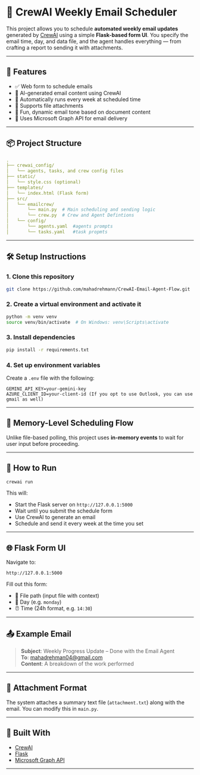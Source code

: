# 📧 CrewAI Weekly Email Scheduler

This project allows you to schedule **automated weekly email updates** generated by [CrewAI](https://docs.crewai.com/) using a simple **Flask-based form UI**. You specify the email time, day, and data file, and the agent handles everything — from crafting a report to sending it with attachments.

---

## 🚀 Features

- ✅ Web form to schedule emails
- 🤖 AI-generated email content using CrewAI
- 📅 Automatically runs every week at scheduled time
- 📎 Supports file attachments
- 💬 Fun, dynamic email tone based on document content
- 🔐 Uses Microsoft Graph API for email delivery

---

## 📦 Project Structure

```yaml
.
├── crewai_config/
│   └── agents, tasks, and crew config files
├── static/
│   └── style.css (optional)
├── templates/
│   └── index.html (Flask form)
├── src/
│   └── emailcrew/
│       └── main.py  # Main scheduling and sending logic
│       └── crew.py  # Crew and Agent Defintions
│   └── config/
│       └── agents.yaml  #agents prompts
│       └── tasks.yaml   #task propmts


```

---

## 🛠️ Setup Instructions

### 1. Clone this repository

```bash
git clone https://github.com/mahadrehmann/CrewAI-Email-Agent-Flow.git
```

### 2. Create a virtual environment and activate it

```bash
python -m venv venv
source venv/bin/activate  # On Windows: venv\Scripts\activate
```

### 3. Install dependencies

```bash
pip install -r requirements.txt
```

### 4. Set up environment variables

Create a `.env` file with the following:

```env
GEMINI_API_KEY=your-gemini-key
AZURE_CLIENT_ID=your-client-id (If you opt to use Outlook, you can use gmail as well)
```

---

## 🧠 Memory-Level Scheduling Flow

Unlike file-based polling, this project uses **in-memory events** to wait for user input before proceeding.

---

## 🧪 How to Run

```bash
crewai run
```

This will:

- Start the Flask server on `http://127.0.0.1:5000`
- Wait until you submit the schedule form
- Use CrewAI to generate an email
- Schedule and send it every week at the time you set

---

## 🌐 Flask Form UI

Navigate to:

```http
http://127.0.0.1:5000
```

Fill out this form:

- 📄 File path (input file with context)
- 📅 Day (e.g. `monday`)
- ⏰ Time (24h format, e.g. `14:30`)

---

## 📤 Example Email

> **Subject**: Weekly Progress Update – Done with the Email Agent  
> **To**: mahadrehman04@gmail.com  
> **Content**: A breakdown of the work performed

---

## 📎 Attachment Format

The system attaches a summary text file (`attachment.txt`) along with the email. You can modify this in `main.py`.

---

## 🧠 Built With

- [CrewAI](https://crewai.com)
- [Flask](https://flask.palletsprojects.com/)
- [Microsoft Graph API](https://learn.microsoft.com/en-us/graph/overview)

---

